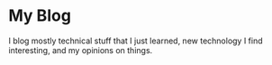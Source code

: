 # My Blog

I blog mostly technical stuff that I just learned, new technology I find interesting, and my opinions on things.